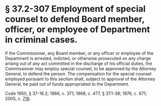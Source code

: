 # § 37.2-307 Employment of special counsel to defend Board member, officer, or employee of Department in criminal cases.

<p>If the Commissioner, any Board member, or any officer or employee of the Department is arrested, indicted, or otherwise prosecuted on any charge arising out of any act committed in the discharge of his official duties, the Commissioner may employ special counsel, to be approved by the Attorney General, to defend the person. The compensation for the special counsel employed pursuant to this section shall, subject to approval of the Attorney General, be paid out of funds appropriated to the Department.</p><p>Code 1950, § 37-16.2; 1966, c. 371; 1968, c. 477, § 37.1-38; 1976, c. 671; 2005, c. <a href='http://lis.virginia.gov/cgi-bin/legp604.exe?051+ful+CHAP0716'>716</a>.</p>